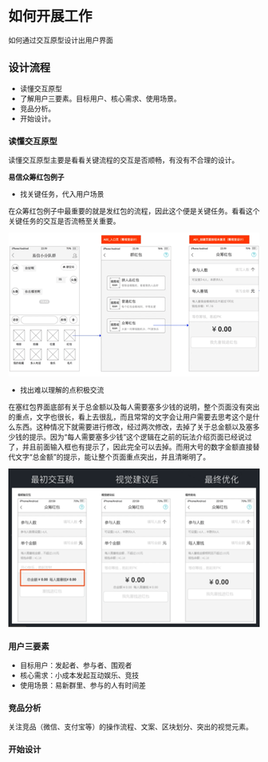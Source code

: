 # 如何开展工作

如何通过交互原型设计出用户界面

## 设计流程

- 读懂交互原型
- 了解用户三要素。目标用户、核心需求、使用场景。
- 竞品分析。
- 开始设计。

### 读懂交互原型

读懂交互原型主要是看看关键流程的交互是否顺畅，有没有不合理的设计。

**易信众筹红包例子**

- 找关键任务，代入用户场景

在众筹红包例子中最重要的就是发红包的流程，因此这个便是关键任务。看看这个关键任务的交互是否流畅至关重要。

![](../img/04/04_02_01_01_yixin_red_paper_01.png)

- 找出难以理解的点积极交流

在塞红包界面底部有关于总金额以及每人需要塞多少钱的说明，整个页面没有突出的重点，文字也很长，看上去很乱，而且常常的文字会让用户需要去思考这个是什么东西。这种情况下就需要进行修改，经过两次修改，去掉了关于总金额以及塞多少钱的提示。因为“每人需要塞多少钱”这个逻辑在之前的玩法介绍页面已经说过了，并且前面输入框也有提示了，因此完全可以去掉。而用大号的数字金额直接替代文字“总金额”的提示，能让整个页面重点突出，并且清晰明了。

![](../img/04/04_02_01_02_yixin_red_paper_02.png)

### 用户三要素

- 目标用户：发起者、参与者、围观者
- 核心需求：小成本发起互动娱乐、竞技
- 使用场景：易新群里、参与的人有时间差

### 竞品分析

关注竞品（微信、支付宝等）的操作流程、文案、区块划分、突出的视觉元素。

### 开始设计

